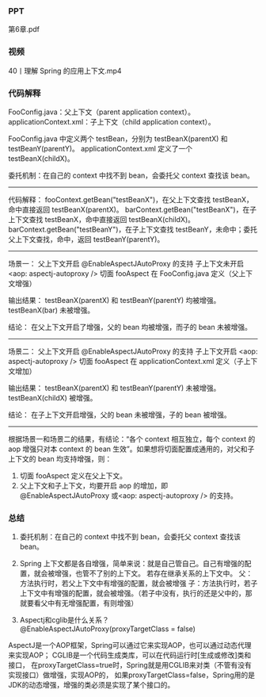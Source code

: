 ### PPT
第6章.pdf

### 视频
40丨理解 Spring 的应用上下文.mp4

### 代码解释
FooConfig.java：父上下文（parent application context）。
applicationContext.xml：子上下文（child application context）。

FooConfig.java 中定义两个 testBean，分别为 testBeanX(parentX) 和 testBeanY(parentY)。
applicationContext.xml 定义了一个 testBeanX(childX)。

委托机制：在自己的 context 中找不到 bean，会委托父 context 查找该 bean。

----------

代码解释：
fooContext.getBean("testBeanX")，在父上下文查找 testBeanX，命中直接返回 testBeanX(parentX)。
barContext.getBean("testBeanX")，在子上下文查找 testBeanX，命中直接返回 testBeanX(childX)。
barContext.getBean("testBeanY")，在子上下文查找 testBeanY，未命中；委托父上下文查找，命中，返回 testBeanY(parentY)。

----------

场景一：
父上下文开启 @EnableAspectJAutoProxy 的支持
子上下文未开启 <aop: aspectj-autoproxy />
切面 fooAspect 在 FooConfig.java 定义（父上下文增强）

输出结果：
testBeanX(parentX) 和 testBeanY(parentY) 均被增强。
testBeanX(bar) 未被增强。

结论：
在父上下文开启了增强，父的 bean 均被增强，而子的 bean 未被增强。

----------
 
场景二：
父上下文开启 @EnableAspectJAutoProxy 的支持
子上下文开启 <aop: aspectj-autoproxy />
切面 fooAspect 在 applicationContext.xml 定义（子上下文增加）

输出结果：
testBeanX(parentX) 和 testBeanY(parentY) 未被增强。
testBeanX(childX) 被增强。

结论：
在子上下文开启增强，父的 bean 未被增强，子的 bean 被增强。

----------

根据场景一和场景二的结果，有结论：“各个 context 相互独立，每个 context 的 aop 增强只对本 context 的 bean 生效”。如果想将切面配置成通用的，对父和子上下文的 bean 均支持增强，则：
1. 切面 fooAspect 定义在父上下文。
2. 父上下文和子上下文，均要开启 aop 的增加，即 @EnableAspectJAutoProxy 或<aop: aspectj-autoproxy /> 的支持。

### 总结
1. 委托机制：在自己的 context 中找不到 bean，会委托父 context 查找该 bean。
2. Spring 上下文都是各自增强，简单来说：就是自己管自己。自己有增强的配置，就会被增强，也管不了别的上下文。
   若存在继承关系的上下文中。
   父：方法执行时，若父上下文中有增强的配置，就会被增强
   子：方法执行时，若子上下文中有增强的配置，就会被增强。（若子中没有，执行的还是父中的，那就要看父中有无增强配置，有则增强）
   
   
3. Aspectj和cglib是什么关系？@EnableAspectJAutoProxy(proxyTargetClass = false) 

AspectJ是一个AOP框架，Spring可以通过它来实现AOP，也可以通过动态代理来实现AOP；
CGLIB是一个代码生成类库，可以在代码运行时[生成或修改]类和接口，
在proxyTargetClass=true时，Spring就是用CGLIB来对类（不管有没有实现接口）做增强，实现AOP的，
如果proxyTargetClass=false，Spring用的是JDK的动态增强，增强的类必须是实现了某个接口的。